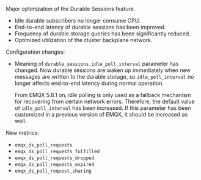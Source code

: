 Major optimization of the Durable Sessions feature.

- Idle durable subscribers no longer consume CPU.
- End-to-end latency of durable sessions has been improved.
- Frequency of durable storage queries has been significantly reduced.
- Optimized utilization of the cluster backplane network.

Configuration changes:

- Meaning of `durable_sessions.idle_poll_interval` parameter has changed.
  Now durable sessions are waken up immediately when new messages are written to the durable storage,
  so `idle_poll_interval` no longer affects end-to-end latency during normal operation.

  From EMQX 5.8.1 on, idle polling is only used as a fallback mechanism for recovering from certain network errors.
  Therefore, the default value of `idle_poll_interval` has been increased.
  If this parameter has been customized in a previous version of EMQX, it should be increased as well.

New metrics:

- `emqx_ds_poll_requests`
- `emqx_ds_poll_requests_fulfilled`
- `emqx_ds_poll_requests_dropped`
- `emqx_ds_poll_requests_expired`
- `emqx_ds_poll_request_sharing`
